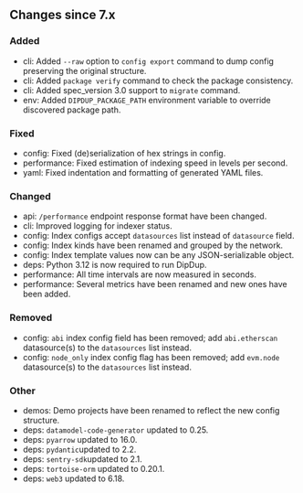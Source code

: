 <!-- markdownlint-disable first-line-h1 -->
## Changes since 7.x

### Added

- cli: Added `--raw` option to `config export` command to dump config preserving the original structure.
- cli: Added `package verify` command to check the package consistency.
- cli: Added spec_version 3.0 support to `migrate` command.
- env: Added `DIPDUP_PACKAGE_PATH` environment variable to override discovered package path.

### Fixed

- config: Fixed (de)serialization of hex strings in config.
- performance: Fixed estimation of indexing speed in levels per second.
- yaml: Fixed indentation and formatting of generated YAML files.

### Changed

- api: `/performance` endpoint response format have been changed.
- cli: Improved logging for indexer status.
- config: Index configs accept `datasources` list instead of `datasource` field.
- config: Index kinds have been renamed and grouped by the network.
- config: Index template values now can be any JSON-serializable object.
- deps: Python 3.12 is now required to run DipDup.
- performance: All time intervals are now measured in seconds.
- performance: Several metrics have been renamed and new ones have been added.

### Removed

- config: `abi` index config field has been removed; add `abi.etherscan` datasource(s) to the `datasources` list instead.
- config: `node_only` index config flag has been removed; add `evm.node` datasource(s) to the `datasources` list instead.

### Other

- demos: Demo projects have been renamed to reflect the new config structure.
- deps: `datamodel-code-generator` updated to 0.25.
- deps: `pyarrow` updated to 16.0.
- deps: `pydantic`updated to 2.2.
- deps: `sentry-sdk`updated to 2.1.
- deps: `tortoise-orm` updated to 0.20.1.
- deps: `web3` updated to 6.18.
